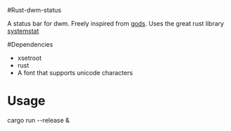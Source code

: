 #Rust-dwm-status

A status bar for dwm.
Freely inspired from [gods](https://github.com/schachmat/gods).
Uses the great rust library [systemstat](https://github.com/myfreeweb/systemstat)

#Dependencies

- xsetroot
- rust
- A font that supports unicode characters

# Usage

cargo run --release &

